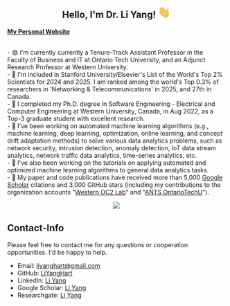 
<div align="center">
    <h2>Hello, I'm Dr. Li Yang! <img src="https://github.com/salonigupta1/salonigupta1/blob/master/Assets/Hi.gif" width="29px"></h2>
  </a>
</div>

**[My Personal Website](https://sites.google.com/view/li-yang-phd/home?authuser=0)**

<br>- 😄 I'm currently currently a Tenure-Track Assistant Professor in the Faculty of Business and IT at Ontario Tech University, and an Adjunct Research Professor at Western University.
<br>- 👯 I'm included in Stanford University/Elsevier's List of the World's Top 2% Scientists for 2024 and 2025. I am ranked among the world's Top 0.3% of researchers in 'Networking & Telecommunications' in 2025, and 27th in Canada.
<br>- 🌱 I completed my Ph.D. degree in Software Engineering - Electrical and Computer Engineering at Western University, Canada, in Aug 2022, as a Top-3 graduate student with excellent research. 
<br>- 👯 I've been working on automated machine learning algorithms (e.g., machine learning, deep learning, optimization, online learning, and concept drift adaptation methods) to solve various data analytics problems, such as network security, intrusion detection, anomaly detection, IoT data stream analytics, network traffic data analytics, time-series analytics, etc.
<br>- 👯 I've also been working on the tutorials on applying automated and optimized machine learning algorithms to general data analytics tasks.
<br>- 🌱 My paper and code publications have received more than 5,000 [Google Scholar](https://scholar.google.com.eg/citations?user=XEfM7bIAAAAJ&hl=en) citations and 3,000 GitHub stars (including my contributions to the organization accounts "[Western OC2 Lab](https://github.com/Western-OC2-Lab)" and "[ANTS OntarioTechU](https://github.com/ANTS-OntarioTechU)").
<p align="center">
  <img width="48%" src="https://github-readme-stats-sigma-five.vercel.app/api?username=LiYangHart&show_icons=true&theme=tokyonight" />
<!--   <img width="48%" src="https://github-readme-streak-stats.herokuapp.com/?user=LiYangHart&theme=tokyonight" /> -->
</p>

## Contact-Info
Please feel free to contact me for any questions or cooperation opportunities. I'd be happy to help.
* Email: [liyanghart@gmail.com](mailto:liyanghart@gmail.com)
* GitHub: [LiYangHart](https://github.com/LiYangHart)  
* LinkedIn: [Li Yang](https://www.linkedin.com/in/li-yang-phd-65a190176/)  
* Google Scholar: [Li Yang](https://scholar.google.com.eg/citations?user=XEfM7bIAAAAJ&hl=en)
* Researchgate: [Li Yang](https://www.researchgate.net/profile/Li-Yang-301)

<!--
**LiYangHart/LiYangHart** is a ✨ _special_ ✨ repository because its `README.md` (this file) appears on your GitHub profile.

Here are some ideas to get you started:

- 🔭 I’m currently working on ...
- 🌱 I’m currently learning ...
- 👯 I’m looking to collaborate on ...
- 🤔 I’m looking for help with ...
- 💬 Ask me about ...
- 📫 How to reach me: ...
- 😄 Pronouns: ...
- ⚡ Fun fact: ...
-->
